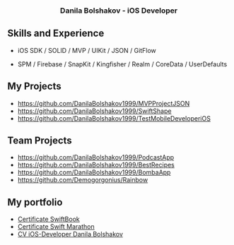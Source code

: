 
<h3 align="center">Danila Bolshakov - iOS Developer</h3>

## Skills and Experience
*  iOS SDK / SOLID / MVP / UIKit / JSON / GitFlow
  
*  SPM / Firebase / SnapKit / Kingfisher / Realm / CoreData / UserDefaults

## My Projects
- https://github.com/DanilaBolshakov1999/MVPProjectJSON
- https://github.com/DanilaBolshakov1999/SwiftShape
- https://github.com/DanilaBolshakov1999/TestMobileDeveloperiOS

## Team Projects
  - https://github.com/DanilaBolshakov1999/PodcastApp
  - https://github.com/DanilaBolshakov1999/BestRecipes
  - https://github.com/DanilaBolshakov1999/BombaApp
  - https://github.com/Demogorgonius/Rainbow

## My portfolio
 - [Certificate SwiftBook](https://github.com/DanilaBolshakov1999/DanilaBolshakov1999/blob/main/Certificate.pdf)
 - [Certificate Swift Marathon](https://github.com/DanilaBolshakov1999/DanilaBolshakov1999/blob/main/Certificate%20Participant.pdf)
 - [CV iOS-Developer Danila Bolshakov](https://github.com/DanilaBolshakov1999/DanilaBolshakov1999/blob/main/Резюме%20iOS-Developer%20Большаков%20Данила.pdf)
